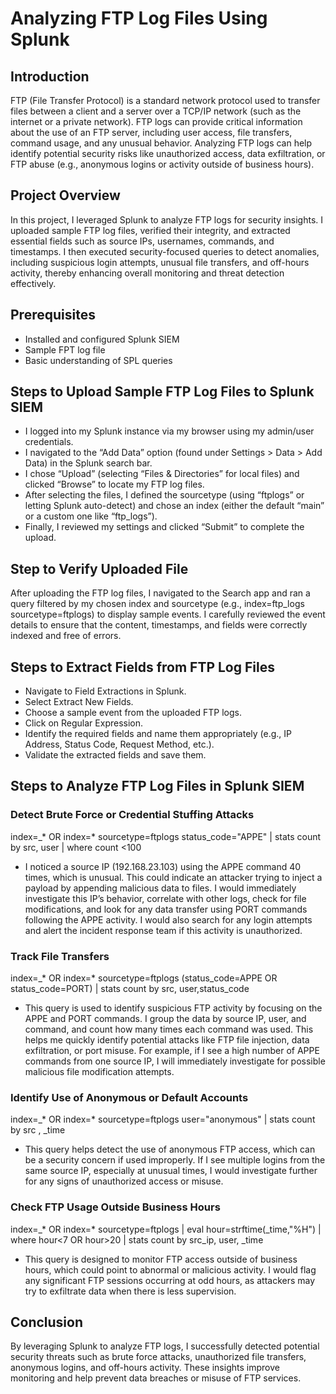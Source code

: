 # Analyzing FTP Log Files Using Splunk

## Introduction
FTP (File Transfer Protocol) is a standard network protocol used to transfer files between a client and a server over a TCP/IP network (such as the internet or a private network). FTP logs can provide critical information about the use of an FTP server, including user access, file transfers, command usage, and any unusual behavior. Analyzing FTP logs can help identify potential security risks like unauthorized access, data exfiltration, or FTP abuse (e.g., anonymous logins or activity outside of business hours).

## Project Overview
In this project, I leveraged Splunk to analyze FTP logs for security insights. I uploaded sample FTP log files, verified their integrity, and extracted essential fields such as source IPs, usernames, commands, and timestamps. I then executed security-focused queries to detect anomalies, including suspicious login attempts, unusual file transfers, and off-hours activity, thereby enhancing overall monitoring and threat detection effectively.

## Prerequisites
- Installed and configured Splunk SIEM
- Sample FPT log file
- Basic understanding of SPL queries

## Steps to Upload Sample FTP Log Files to Splunk SIEM
- I logged into my Splunk instance via my browser using my admin/user credentials.
- I navigated to the “Add Data” option (found under Settings > Data > Add Data) in the Splunk search bar.
- I chose “Upload” (selecting “Files & Directories” for local files) and clicked “Browse” to locate my FTP log files.
- After selecting the files, I defined the sourcetype (using “ftplogs” or letting Splunk auto-detect) and chose an index (either the default “main” or a custom one like “ftp_logs”).
- Finally, I reviewed my settings and clicked “Submit” to complete the upload.


## Step to Verify Uploaded File
After uploading the FTP log files, I navigated to the Search app and ran a query filtered by my chosen index and sourcetype (e.g., index=ftp_logs sourcetype=ftplogs) to display sample events. I carefully reviewed the event details to ensure that the content, timestamps, and fields were correctly indexed and free of errors.

## Steps to Extract Fields from FTP Log Files
- Navigate to Field Extractions in Splunk.
- Select Extract New Fields.
- Choose a sample event from the uploaded FTP logs.
- Click on Regular Expression.
- Identify the required fields and name them appropriately (e.g., IP Address, Status Code, Request Method, etc.).
- Validate the extracted fields and save them.

## Steps to Analyze FTP Log Files in Splunk SIEM
### Detect Brute Force or Credential Stuffing Attacks
index=_* OR index=* sourcetype=ftplogs status_code="APPE" |  stats count by src, user  | where count <100
- I noticed a source IP (192.168.23.103) using the APPE command 40 times, which is unusual. This could indicate an attacker trying to inject a payload by appending malicious data to files. I would immediately investigate this IP’s behavior, correlate with other logs, check for file modifications, and look for any data transfer using PORT commands following the APPE activity. I would also search for any login attempts and alert the incident response team if this activity is unauthorized.
### Track File Transfers
index=_* OR index=* sourcetype=ftplogs (status_code=APPE OR status_code=PORT) |  stats count by src, user,status_code
- This query is used to identify suspicious FTP activity by focusing on the APPE and PORT commands. I group the data by source IP, user, and command, and count how many times each command was used. This helps me quickly identify potential attacks like FTP file injection, data exfiltration, or port misuse. For example, if I see a high number of APPE commands from one source IP, I will immediately investigate for possible malicious file modification attempts.
### Identify Use of Anonymous or Default Accounts
index=_* OR index=* sourcetype=ftplogs  user="anonymous" | stats count by src , _time
- This query helps detect the use of anonymous FTP access, which can be a security concern if used improperly. If I see multiple logins from the same source IP, especially at unusual times, I would investigate further for any signs of unauthorized access or misuse.
### Check FTP Usage Outside Business Hours
index=_* OR index=* sourcetype=ftplogs  | eval hour=strftime(_time,"%H") | where hour<7 OR hour>20 | stats count by src_ip, user, _time
- This query is designed to monitor FTP access outside of business hours, which could point to abnormal or malicious activity. I would flag any significant FTP sessions occurring at odd hours, as attackers may try to exfiltrate data when there is less supervision.

## Conclusion 
By leveraging Splunk to analyze FTP logs, I successfully detected potential security threats such as brute force attacks, unauthorized file transfers, anonymous logins, and off-hours activity. These insights improve monitoring and help prevent data breaches or misuse of FTP services.











